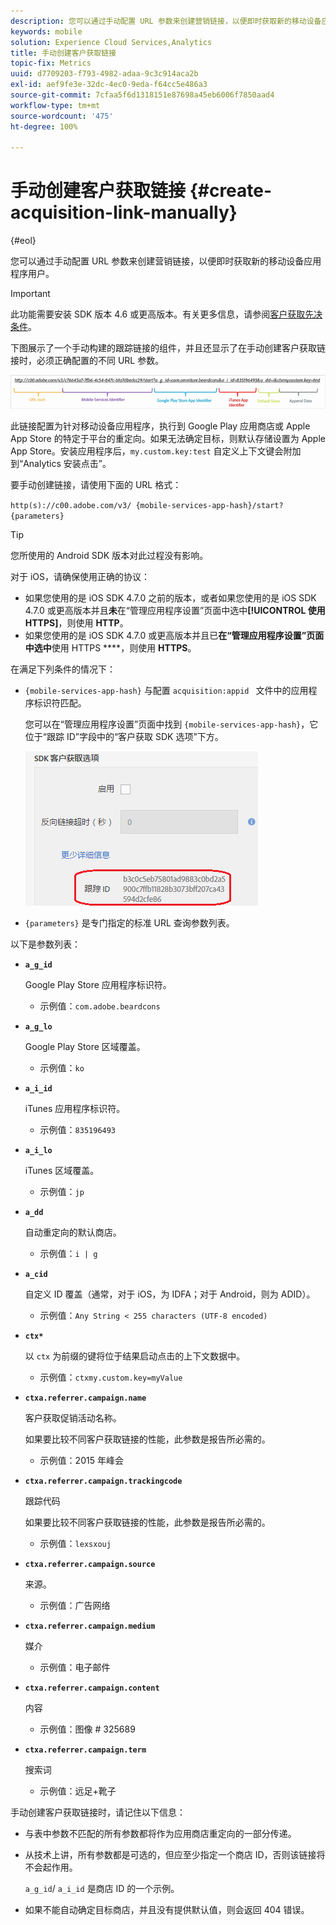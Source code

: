 ```yaml
---
description: 您可以通过手动配置 URL 参数来创建营销链接，以便即时获取新的移动设备应用程序用户。
keywords: mobile
solution: Experience Cloud Services,Analytics
title: 手动创建客户获取链接
topic-fix: Metrics
uuid: d7709203-f793-4982-adaa-9c3c914aca2b
exl-id: aef9fe3e-32dc-4ec0-9eda-f64cc5e486a3
source-git-commit: 7cfaa5f6d1318151e87698a45eb6006f7850aad4
workflow-type: tm+mt
source-wordcount: '475'
ht-degree: 100%

---
```


# 手动创建客户获取链接 {#create-acquisition-link-manually}

{#eol}

您可以通过手动配置 URL 参数来创建营销链接，以便即时获取新的移动设备应用程序用户。

>[!IMPORTANT]
>
>此功能需要安装 SDK 版本 4.6 或更高版本。有关更多信息，请参阅[客户获取先决条件](/help/using/acquisition-main/c-acquisition-prerequisites.md)。

下图展示了一个手动构建的跟踪链接的组件，并且还显示了在手动创建客户获取链接时，必须正确配置的不同 URL 参数。

![](assets/acquisition_url.png)

此链接配置为针对移动设备应用程序，执行到 Google Play 应用商店或 Apple App Store 的特定于平台的重定向。如果无法确定目标，则默认存储设置为 Apple App Store。安装应用程序后，`my.custom.key:test` 自定义上下文键会附加到“Analytics 安装点击”。

要手动创建链接，请使用下面的 URL 格式：

`http(s)://c00.adobe.com/v3/ {mobile-services-app-hash}/start? {parameters}`

>[!TIP]
>
>您所使用的 Android SDK 版本对此过程没有影响。

对于 iOS，请确保使用正确的协议：

* 如果您使用的是 iOS SDK 4.7.0 之前的版本，或者如果您使用的是 iOS SDK 4.7.0 或更高版本并且&#x200B;**未**&#x200B;在“管理应用程序设置”页面中选中&#x200B;**[!UICONTROL 使用 HTTPS]**，则使用 **HTTP**。
* 如果您使用的是 iOS SDK 4.7.0 或更高版本并且已&#x200B;**在“管理应用程序设置”页面中选中**&#x200B;使用 HTTPS ****，则使用 **HTTPS**。

在满足下列条件的情况下：

* `{mobile-services-app-hash}` 与配置 `acquisition:appid ` 文件中的应用程序标识符匹配。

   您可以在“管理应用程序设置”页面中找到 `{mobile-services-app-hash}`，它位于“跟踪 ID”字段中的“客户获取 SDK 选项”下方。

   ![](assets/tracking-id.png)

* `{parameters}` 是专门指定的标准 URL 查询参数列表。

以下是参数列表：

* **`a_g_id`**

   Google Play Store 应用程序标识符。

   * 示例值：`com.adobe.beardcons`

* **`a_g_lo`**

   Google Play Store 区域覆盖。

   * 示例值：`ko`

* **`a_i_id`**

   iTunes 应用程序标识符。

   * 示例值：`835196493`

* **`a_i_lo`**

   iTunes 区域覆盖。

   * 示例值：`jp`

* **`a_dd`**

   自动重定向的默认商店。

   * 示例值：`i | g`

* **`a_cid`**

   自定义 ID 覆盖（通常，对于 iOS，为 IDFA；对于 Android，则为 ADID）。

   * 示例值：`Any String < 255 characters (UTF-8 encoded)`

* **`ctx*`**

   以 `ctx` 为前缀的键将位于结果启动点击的上下文数据中。

   * 示例值：`ctxmy.custom.key=myValue`

* **`ctxa.referrer.campaign.name`**

   客户获取促销活动名称。

   如果要比较不同客户获取链接的性能，此参数是报告所必需的。

   * 示例值：2015 年峰会

* **`ctxa.referrer.campaign.trackingcode`**

   跟踪代码

   如果要比较不同客户获取链接的性能，此参数是报告所必需的。

   * 示例值：`lexsxouj`

* **`ctxa.referrer.campaign.source`**

   来源。

   * 示例值：广告网络

* **`ctxa.referrer.campaign.medium`**

   媒介

   * 示例值：电子邮件

* **`ctxa.referrer.campaign.content`**

   内容

   * 示例值：图像 # 325689

* **`ctxa.referrer.campaign.term`**

   搜索词

   * 示例值：远足+靴子


手动创建客户获取链接时，请记住以下信息：

* 与表中参数不匹配的所有参数都将作为应用商店重定向的一部分传递。
* 从技术上讲，所有参数都是可选的，但应至少指定一个商店 ID，否则该链接将不会起作用。

   `a_g_id`/ `a_i_id` 是商店 ID 的一个示例。

* 如果不能自动确定目标商店，并且没有提供默认值，则会返回 404 错误。
